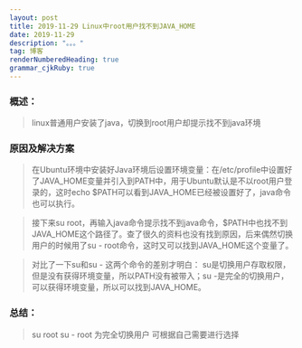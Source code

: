 ```yaml
---
layout: post
title: 2019-11-29 Linux中root用户找不到JAVA_HOME
date: 2019-11-29
description: "。。。"
tag: 博客 
renderNumberedHeading: true
grammar_cjkRuby: true
---   
```

### 概述：
><p>linux普通用户安装了java，切换到root用户却提示找不到java环境 </p>

### 原因及解决方案  
>在Ubuntu环境中安装好Java环境后设置环境变量：在/etc/profile中设置好了JAVA_HOME变量并引入到PATH中，用于Ubuntu默认是不以root用户登录的，这时echo $PATH可以看到JAVA_HOME已经被设置好了，java命令也可以执行。

>接下来su root，再输入java命令提示找不到java命令，$PATH中也找不到JAVA_HOME这个路径了。查了很久的资料也没有找到原因，后来偶然切换用户的时候用了su - root命令，这时又可以找到JAVA_HOME这个变量了。

 

>对比了一下su和su - 这两个命令的差别才明白：
su是切换用户存取权限，但是没有获得环境变量，所以PATH没有被带入；su -是完全的切换用户，可以获得环境变量，所以可以找到JAVA_HOME。



### 总结：
 > su root
	  su - root 为完全切换用户
	  可根据自己需要进行选择